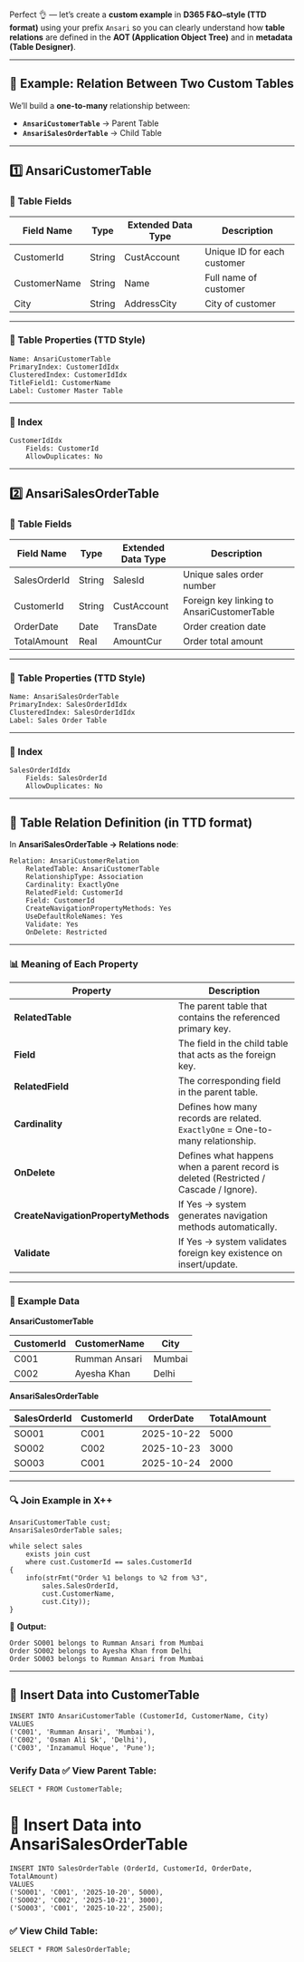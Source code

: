 Perfect 👌 — let’s create a **custom example** in **D365 F&O–style (TTD format)** using your prefix `Ansari` so you can clearly understand how **table relations** are defined in the **AOT (Application Object Tree)** and in **metadata (Table Designer)**.

---

## 🧩 Example: Relation Between Two Custom Tables

We’ll build a **one-to-many** relationship between:

* **`AnsariCustomerTable`** → Parent Table
* **`AnsariSalesOrderTable`** → Child Table

---

## **1️⃣ AnsariCustomerTable**

### 📘 Table Fields

| Field Name   | Type   | Extended Data Type | Description                 |
| ------------ | ------ | ------------------ | --------------------------- |
| CustomerId   | String | CustAccount        | Unique ID for each customer |
| CustomerName | String | Name               | Full name of customer       |
| City         | String | AddressCity        | City of customer            |

---

### 🧩 Table Properties (TTD Style)

```
Name: AnsariCustomerTable
PrimaryIndex: CustomerIdIdx
ClusteredIndex: CustomerIdIdx
TitleField1: CustomerName
Label: Customer Master Table
```

---

### 📑 Index

```
CustomerIdIdx
    Fields: CustomerId
    AllowDuplicates: No
```

---

## **2️⃣ AnsariSalesOrderTable**

### 📘 Table Fields

| Field Name   | Type   | Extended Data Type | Description                                |
| ------------ | ------ | ------------------ | ------------------------------------------ |
| SalesOrderId | String | SalesId            | Unique sales order number                  |
| CustomerId   | String | CustAccount        | Foreign key linking to AnsariCustomerTable |
| OrderDate    | Date   | TransDate          | Order creation date                        |
| TotalAmount  | Real   | AmountCur          | Order total amount                         |

---

### 🧩 Table Properties (TTD Style)

```
Name: AnsariSalesOrderTable
PrimaryIndex: SalesOrderIdIdx
ClusteredIndex: SalesOrderIdIdx
Label: Sales Order Table
```

---

### 📑 Index

```
SalesOrderIdIdx
    Fields: SalesOrderId
    AllowDuplicates: No
```

---

## **🔗 Table Relation Definition (in TTD format)**

In **AnsariSalesOrderTable → Relations node**:

```
Relation: AnsariCustomerRelation
    RelatedTable: AnsariCustomerTable
    RelationshipType: Association
    Cardinality: ExactlyOne
    RelatedField: CustomerId
    Field: CustomerId
    CreateNavigationPropertyMethods: Yes
    UseDefaultRoleNames: Yes
    Validate: Yes
    OnDelete: Restricted
```

---

### 📊 Meaning of Each Property

| Property                            | Description                                                                           |
| ----------------------------------- | ------------------------------------------------------------------------------------- |
| **RelatedTable**                    | The parent table that contains the referenced primary key.                            |
| **Field**                           | The field in the child table that acts as the foreign key.                            |
| **RelatedField**                    | The corresponding field in the parent table.                                          |
| **Cardinality**                     | Defines how many records are related. `ExactlyOne` = One-to-many relationship.        |
| **OnDelete**                        | Defines what happens when a parent record is deleted (Restricted / Cascade / Ignore). |
| **CreateNavigationPropertyMethods** | If Yes → system generates navigation methods automatically.                           |
| **Validate**                        | If Yes → system validates foreign key existence on insert/update.                     |

---

### 🧮 Example Data

**AnsariCustomerTable**

| CustomerId | CustomerName  | City   |
| ---------- | ------------- | ------ |
| C001       | Rumman Ansari | Mumbai |
| C002       | Ayesha Khan   | Delhi  |

**AnsariSalesOrderTable**

| SalesOrderId | CustomerId | OrderDate  | TotalAmount |
| ------------ | ---------- | ---------- | ----------- |
| SO001        | C001       | 2025-10-22 | 5000        |
| SO002        | C002       | 2025-10-23 | 3000        |
| SO003        | C001       | 2025-10-24 | 2000        |

---

### 🔍 Join Example in X++

```x++
AnsariCustomerTable cust;
AnsariSalesOrderTable sales;

while select sales
    exists join cust
    where cust.CustomerId == sales.CustomerId
{
    info(strFmt("Order %1 belongs to %2 from %3", 
        sales.SalesOrderId, 
        cust.CustomerName, 
        cust.City));
}
```

🧠 **Output:**

```
Order SO001 belongs to Rumman Ansari from Mumbai
Order SO002 belongs to Ayesha Khan from Delhi
Order SO003 belongs to Rumman Ansari from Mumbai
```

---

## 🧾  Insert Data into CustomerTable
```
INSERT INTO AnsariCustomerTable (CustomerId, CustomerName, City)
VALUES 
('C001', 'Rumman Ansari', 'Mumbai'),
('C002', 'Osman Ali Sk', 'Delhi'),
('C003', 'Inzamamul Hoque', 'Pune');

```

### Verify Data ✅ View Parent Table:
```
SELECT * FROM CustomerTable;
```

 # 🧾  Insert Data into AnsariSalesOrderTable
```
INSERT INTO SalesOrderTable (OrderId, CustomerId, OrderDate, TotalAmount)
VALUES 
('SO001', 'C001', '2025-10-20', 5000),
('SO002', 'C002', '2025-10-21', 3000),
('SO003', 'C001', '2025-10-22', 2500);
```
###  ✅ View Child Table:
```
SELECT * FROM SalesOrderTable;
```



